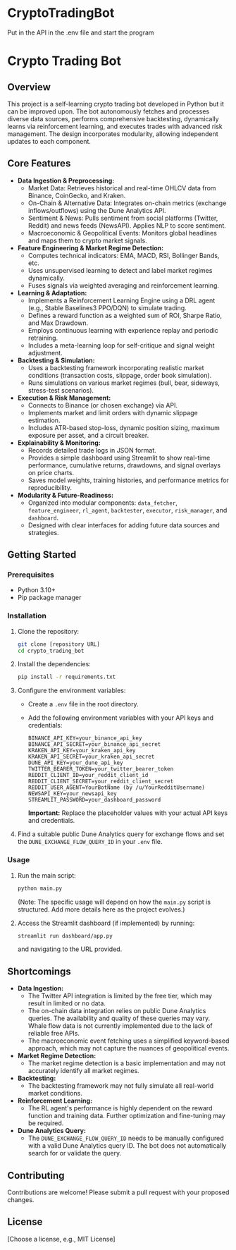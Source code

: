 # CryptoTradingBot
Put in the API in the .env file and start the program

# Crypto Trading Bot

## Overview

This project is a self-learning crypto trading bot developed in Python but it can be improved upon. The bot autonomously fetches and processes diverse data sources, performs comprehensive backtesting, dynamically learns via reinforcement learning, and executes trades with advanced risk management. The design incorporates modularity, allowing independent updates to each component.

## Core Features

*   **Data Ingestion & Preprocessing:**
    *   Market Data: Retrieves historical and real-time OHLCV data from Binance, CoinGecko, and Kraken.
    *   On-Chain & Alternative Data: Integrates on-chain metrics (exchange inflows/outflows) using the Dune Analytics API.
    *   Sentiment & News: Pulls sentiment from social platforms (Twitter, Reddit) and news feeds (NewsAPI). Applies NLP to score sentiment.
    *   Macroeconomic & Geopolitical Events: Monitors global headlines and maps them to crypto market signals.
*   **Feature Engineering & Market Regime Detection:**
    *   Computes technical indicators: EMA, MACD, RSI, Bollinger Bands, etc.
    *   Uses unsupervised learning to detect and label market regimes dynamically.
    *   Fuses signals via weighted averaging and reinforcement learning.
*   **Learning & Adaptation:**
    *   Implements a Reinforcement Learning Engine using a DRL agent (e.g., Stable Baselines3 PPO/DQN) to simulate trading.
    *   Defines a reward function as a weighted sum of ROI, Sharpe Ratio, and Max Drawdown.
    *   Employs continuous learning with experience replay and periodic retraining.
    *   Includes a meta-learning loop for self-critique and signal weight adjustment.
*   **Backtesting & Simulation:**
    *   Uses a backtesting framework incorporating realistic market conditions (transaction costs, slippage, order book simulation).
    *   Runs simulations on various market regimes (bull, bear, sideways, stress-test scenarios).
*   **Execution & Risk Management:**
    *   Connects to Binance (or chosen exchange) via API.
    *   Implements market and limit orders with dynamic slippage estimation.
    *   Includes ATR-based stop-loss, dynamic position sizing, maximum exposure per asset, and a circuit breaker.
*   **Explainability & Monitoring:**
    *   Records detailed trade logs in JSON format.
    *   Provides a simple dashboard using Streamlit to show real-time performance, cumulative returns, drawdowns, and signal overlays on price charts.
    *   Saves model weights, training histories, and performance metrics for reproducibility.
*   **Modularity & Future-Readiness:**
    *   Organized into modular components: `data_fetcher`, `feature_engineer`, `rl_agent`, `backtester`, `executor`, `risk_manager`, and `dashboard`.
    *   Designed with clear interfaces for adding future data sources and strategies.

## Getting Started

### Prerequisites

*   Python 3.10+
*   Pip package manager

### Installation

1.  Clone the repository:

    ```bash
    git clone [repository URL]
    cd crypto_trading_bot
    ```

2.  Install the dependencies:

    ```bash
    pip install -r requirements.txt
    ```

3.  Configure the environment variables:

    *   Create a `.env` file in the root directory.
    *   Add the following environment variables with your API keys and credentials:

        ```
        BINANCE_API_KEY=your_binance_api_key
        BINANCE_API_SECRET=your_binance_api_secret
        KRAKEN_API_KEY=your_kraken_api_key
        KRAKEN_API_SECRET=your_kraken_api_secret
        DUNE_API_KEY=your_dune_api_key
        TWITTER_BEARER_TOKEN=your_twitter_bearer_token
        REDDIT_CLIENT_ID=your_reddit_client_id
        REDDIT_CLIENT_SECRET=your_reddit_client_secret
        REDDIT_USER_AGENT=YourBotName (by /u/YourRedditUsername)
        NEWSAPI_KEY=your_newsapi_key
        STREAMLIT_PASSWORD=your_dashboard_password
        ```

        **Important:** Replace the placeholder values with your actual API keys and credentials.

4.  Find a suitable public Dune Analytics query for exchange flows and set the `DUNE_EXCHANGE_FLOW_QUERY_ID` in your `.env` file.

### Usage

1.  Run the main script:

    ```bash
    python main.py
    ```

    (Note: The specific usage will depend on how the `main.py` script is structured. Add more details here as the project evolves.)

2.  Access the Streamlit dashboard (if implemented) by running:

    ```bash
    streamlit run dashboard/app.py
    ```

    and navigating to the URL provided.

## Shortcomings

*   **Data Ingestion:**
    *   The Twitter API integration is limited by the free tier, which may result in limited or no data.
    *   The on-chain data integration relies on public Dune Analytics queries. The availability and quality of these queries may vary. Whale flow data is not currently implemented due to the lack of reliable free APIs.
    *   The macroeconomic event fetching uses a simplified keyword-based approach, which may not capture the nuances of geopolitical events.
*   **Market Regime Detection:**
    *   The market regime detection is a basic implementation and may not accurately identify all market regimes.
*   **Backtesting:**
    *   The backtesting framework may not fully simulate all real-world market conditions.
*   **Reinforcement Learning:**
    *   The RL agent's performance is highly dependent on the reward function and training data. Further optimization and fine-tuning may be required.
*   **Dune Analytics Query:**
    *   The `DUNE_EXCHANGE_FLOW_QUERY_ID` needs to be manually configured with a valid Dune Analytics query ID. The bot does not automatically search for or validate the query.

## Contributing

Contributions are welcome! Please submit a pull request with your proposed changes.

## License

[Choose a license, e.g., MIT License]
